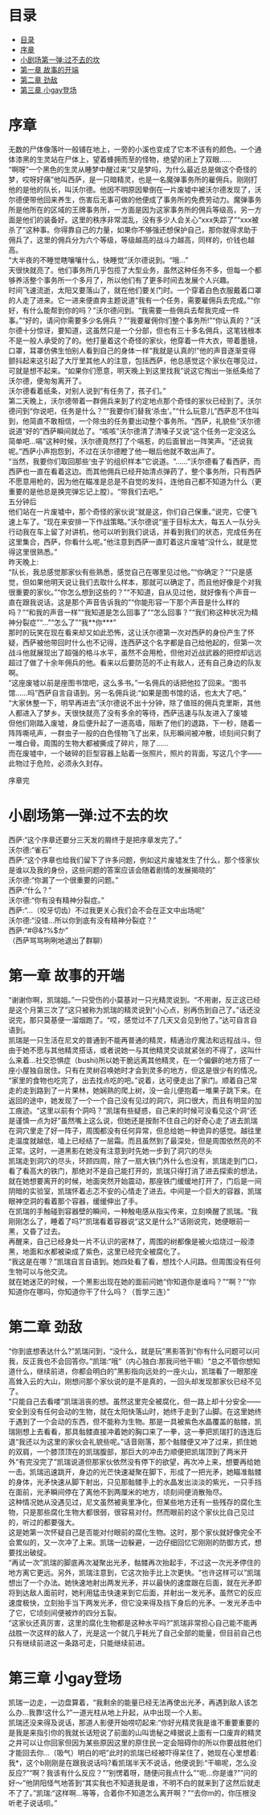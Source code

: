 # 目录
- [目录](#%E7%9B%AE%E5%BD%95)
- [序章](#%E5%BA%8F%E7%AB%A0)
- [小剧场第一弹:过不去的坎](#%E5%B0%8F%E5%89%A7%E5%9C%BA%E7%AC%AC%E4%B8%80%E5%BC%B9%E8%BF%87%E4%B8%8D%E5%8E%BB%E7%9A%84%E5%9D%8E)
- [第一章 故事的开端](#%E7%AC%AC%E4%B8%80%E7%AB%A0-%E6%95%85%E4%BA%8B%E7%9A%84%E5%BC%80%E7%AB%AF)
- [第二章 劲敌](#%E7%AC%AC%E4%BA%8C%E7%AB%A0-%E5%8A%B2%E6%95%8C)
- [第三章 小gay登场](#%E7%AC%AC%E4%B8%89%E7%AB%A0-%E5%B0%8Fgay%E7%99%BB%E5%9C%BA)

# 序章  
无数的尸体像落叶一般铺在地上，一旁的小溪也变成了它本不该有的颜色。一个通体漆黑的生灵站在尸体上，望着蜂拥而至的怪物，绝望的闭上了双眼……  
“啊呀”一个黑色的生灵从睡梦中醒过来“又是梦吗，为什么最近总是做这个奇怪的梦，哎呀好痛”他叫西萨，是一只暗精灵，也是一名魔弹事务所的雇佣兵。刚刚打他的是他的队长，叫沃尔德。他因不明原因晕倒在一片废墟中被沃尔德发现了，沃尔德便带他回来养生，伤害后无事可做的他便成了事务所的免费劳动力。魔弹事务所是他所在的区域的王牌事务所，一方面是因为这家事务所的佣兵等级高，另一方面是他们的装备好。这里的秩序非常混乱，没有多少人会关心“xxx失踪了”“xxx被杀了”这种事。你得靠自己的力量，如果你不够强还想保护自己，那你就得求助于佣兵了，这里的佣兵分为六个等级，等级越高的战斗力越高，同样的，价钱也越高。  
“大半夜的不睡觉瞎嚷嚷什么，快睡觉”沃尔德说到。“哦...”  
天很快就亮了。他们事务所几乎包揽了大型业务，虽然这种任务不多，但每一个都够养活整个事务所一个多月了，所以他们有了更多时间去发展个人兴趣。  
时间飞速流逝，太阳又要落山了，就在他们要关门时。一个穿着白色衣服戴着口罩的人走了进来。它一进来便直奔主题说道“我有一个任务，需要雇佣兵去完成。”“你好，有什么能帮到你的吗？”沃尔德问到。“我需要一些佣兵去帮我完成一件事。”“好的，请问你需要多少名佣兵？”“我要雇佣你们整个事务所!”“你认真的？”沃尔德十分惊讶，要知道，这虽然只是一个分部，但也有三十多名佣兵，这笔钱根本不是一般人承受的了的。他打量着这个奇怪的家伙，他穿着一件大衣，带着墨镜，口罩，耳罩仿佛生怕别人看到自己的身体一样“我就是认真的!”他的声音逐渐变得颤抖起来这引起了大厅里其他人的注意，包括西萨，他总感觉这个家伙在哪见过，可就是想不起来。“如果你们愿意，明天晚上到这里找我”说这它掏出一张纸条给了沃尔德，便匆匆离开了。  
沃尔德看着纸条，对别人说到“有任务了，孩子们。”  
第二天晚上，沃尔德带着一群佣兵来到了约定地点那个奇怪的家伙已经到了。沃尔德问到“你说吧，任务是什么？”“我要你们替我‘杀虫’。”“什么玩意儿”西萨忍不住叫到，他简直不敢相信，一个除虫的任务要出动整个事务所。“西萨，礼貌些”沃尔德说道“好的”西萨瞬间就怂了。“咳咳”沃尔德清了清嗓子又说“这个任务一定没这么简单吧...嗝”这种时候，沃尔德竟然打了个嗝惹，的后面冒出一阵笑声。“还说我呢。”西萨小声抱怨到，不过在沃尔德瞪了他一眼后他就不敢出声了。  
“当然，我要你们取回那些‘虫子’的组织样本”它说道。“……”沃尔德看了看西萨，而西萨也一直在看着这边。而其他佣兵已经开始清点弹药了，整个事务所，只有西萨不愿意用枪的，因为他在瞄准是总是不自觉的发抖，连他自己都不知道为什么（更重要的是他总是换完弹忘记上膛）。“带我们去吧。”  
五分钟后  
他们站在一片废墟中，那个奇怪的家伙说“就是这，你们自己保重。”说完，它便飞速上车了。“现在来安排一下作战策略。”沃尔德说“鉴于目标太大，每五人一队分头行动我在车上留了对讲机，他可以听到我们说话，并看到我们的状态，完成任务在这里集合，西萨，你看什么呢。”他注意到西萨一直盯着这片废墟“没什么，就是觉得这里很熟悉。”  
昨天晚上:  
“队长，我总感觉那家伙有些熟悉，感觉自己在哪里见过他。”“你确定？”“只是感觉，但如果他明天说让我们去取什么样本，那就可以确定了，而且他好像是个对我很重要的家伙。”“你怎么想到这些的？”“不知道，自从见过他，就好像有个声音一直在跟我说话，这是那个声音告诉我的”“你能形容一下那个声音是什么样的吗？”“和我的声音一样”“我知道是怎么回事了”“怎么回事？”“我们称这种状况为精神分裂症”“...”“怎么了”“我\*\*你\*\*\*”  
那时的玩笑在现在看来却又如此恐怖，这让沃尔德第一次对西萨的身份产生了怀疑，西萨被他带回时什么也不记得，连西萨这个名字都是自己给他起的，但第一次战斗他就展现出了超强的格斗水平，虽然不会用枪，但他对近战武器的把控却远远超过了做了十余年佣兵的他。看来以后要防范的不止有敌人，还有自己身边的队友啊。  
“这座废墟以前是座图书馆吧，这么多书。”一名佣兵的话把他拉了回来。“图书馆……吗”西萨自言自语到。另一名佣兵说:“如果是图书馆的话，也太大了吧。”  
“大家休整一下，明早再进去”沃尔德说不出十分钟，除了值班的佣兵克里斯，其他人都进入了梦乡。天很快就亮了没有多余的等待，西萨迅速与队友进入了废墟  
但他们刚踏入废墟，身后便升起了一道高墙，阻断了他们的退路，下一秒，随着一阵阵嘶吼声，一群虫子一般的白色怪物飞了出来，队形瞬间被冲散，顷刻间只剩了一堆白骨。周围的生物大都被撕成了碎片，除了……  
而在废墟中，一个破碎的巨型容器上贴着一张照片，照片的背面，写这几个字——此物过于危险，必须永久封存。  

序章完  

# 小剧场第一弹:过不去的坎  
西萨:“这个序章还要分三天发的屑终于是把序章发完了。”  
沃尔德:“雀石”  
西萨:“这个序章也给我们留下了许多问题，例如这片废墟发生了什么，那个怪家伙是谁以及我的身份，这些问题的答案应该会随着剧情的发展揭晓的”  
沃尔德:“你漏了一个很重要的问题。”  
西萨:“什么？”  
沃尔德:“你有没有精神分裂症。”  
西萨:“...（咬牙切齿）不过我更关心我们会不会在正文中出场呢”  
沃尔德:“没错...所以你到底有没有精神分裂症？”  
西萨:“#@&?%$か”  
（西萨骂骂咧咧地退出了群聊）  
  
# 第一章 故事的开端  
“谢谢你啊，凯瑞姐。”一只受伤的小莫基对一只光精灵说到。“不用谢，反正这已经是这个月第三次了”这只被称为凯瑞的精灵说到“小心点，别再伤到自己了。”话还没说完，那只莫基便一溜烟跑了。“哎，感觉过不了几天又会见到他了。”达可自言自语到。  
凯瑞是一只生活在尼文的普通到不能再普通的精灵，精通治疗魔法和远程战斗。但由于她不愿与其他精灵搭话，或者说她一与其他精灵交谈就紧张的不得了，这叫什么来着...社交恐惧症（bushi)所以她干脆远离其他精灵，在一个偏僻的地方搭了一座小屋独自居住。只有在灵树召唤她时才会到灵多的地方，但这是很少有的情况。  
“家里的食物也吃完了，出去找点吃的吧。”说着，达可便走出了家门。顺着自己常走的走到路到了一片果林，她娴熟的爬上树，没一会儿便抱着一堆果子跳下来。在返回的途中，她发现了一个一个自己没有见过的洞穴，洞口很大，而且有明显的加工痕迹。“这里以前有个洞吗？”凯瑞有些疑惑，自己来的时候可没看见这个洞“还是谨慎一点为好”虽然嘴上这么说，但她还是按耐不住自己的好奇心走了进去凯瑞在洞穴里走了好一阵子，周围都没有任何异常，但总给她一种诡异的感觉。越往里走温度就越低，墙上已经结了一层霜。而且虽然到了最深处，但是周围依然亮的不正常。这时，一道黑影在她没有注意到时先她一步到了洞穴的尽头  
凯瑞走到洞穴的尽头，环顾四周，除了一扇大铁门外什么也没有，凯瑞走到门口，看了看高大的铁门，那绝对不是自己能打开的，凯瑞只得打消了进去探索的想法，就在她想要离开的时候，地面突然开始震动，那座铁门缓缓地打开了，门后是一间阴暗的实验室，凯瑞怀着忐忑不安的心情走了进去。中间是一个巨大的容器，凯瑞眼神空洞的看着那个容器，缓缓伸出了手。  
在凯瑞的手触碰到容器壁的瞬间，一种触电感从指尖传来，立刻唤醒了凯瑞。“我刚刚怎么了，睡着了吗?”凯瑞看着容器说“这又是什么?”话刚说完，她便眼前一黑，又昏了过去。  
再醒来，自己已经身处一片不认识的密林了，周围的树都像是被火焰烧过一般漆黑，地面和水都被染成了紫色，这里已经完全被腐化了。  
“我这是在哪？”凯瑞自言自语到。她四处看了看，想找个人问路。但周围没有任何生物可以与他交流。  
就在她迷茫的时候，一个黑影出现在她的面前问她“你知道你是谁吗？”“啊？”“你知道你在哪吗，你知道你干了什么吗？（哲学三连）”  

# 第二章 劲敌  
“你到底想表达什么?”凯瑞问到，“没什么，就是玩”黑影答到“你有什么问题可以问我，反正我也不会回答你。”凯瑞:“哦”（内心独白:那我问他干嘛）“总之不管你想知道什么，继续前进，你都会明白的”黑影指向远处的一座火山，凯瑞看了一眼那座高耸入云的大山，刚想问那个家伙说的是不是真的，一回头却发现那家伙已经不见了。  
“只能自己去看喽”凯瑞沮丧的想。虽然这里完全被腐化，但一路上却十分安全——安全到没有任何会动的生物，就在太阳快落山时，她终于走到了山脚。在这里她终于遇到了一个会动的东西，但不能称为生物。那是一具被紫色水晶覆盖的骷髅，凯瑞刚想上去看看，那具骷髅直接冲着她的胸口来了一拳，这一拳把凯瑞打的连连后退“我还以为这里的家伙会礼貌些呢。”话音刚落，那个骷髅便又冲了过来，抓住她的双肩，一个膝顶顶在的凯瑞腹部，那巨大的冲击力顺便把凯瑞顶到了两米开外“有完没完了”凯瑞说道但那家伙依然没有停下的欲望，再次冲上来，想要再给她一击。凯瑞迅速跳开，身边的光芒快速凝聚在脚下，形成了一把光矛，她瞄准骷髅的身体，光矛快速从脚下射出，只见那骷髅手上的水晶发出淡淡的紫光，一只手挡在面前，光矛瞬间停在了离他不到两厘米的地方，顷刻间便消散殆尽。  
这种情况她从没遇见过，尼文虽然被奥里净化，但某些地方还有一些残存的腐化生物，只是那些腐化生物大都很弱，很容易对付。然而眼前的这个家伙比自己见过的，听过的都要强大。  
这是她第一次怀疑自己是否能对付眼前的腐化生物。这时，那个家伙就好像完全不会累似的，又一次冲了上来。凯瑞一边躲避，一边仔细回忆它刚刚的防御方式，想要找出破绽。  
“再试一次”凯瑞的脚底再次凝聚出光矛，骷髅再次抬起手，不过这一次光矛停住的地方离它更远。另外，凯瑞注意到，它这次抬手比上次更快。“也许这样可以”凯瑞想出了一个办法。她快速地射出两发光矛，并以最快的速度跟在后面，就在光矛即将到达敌人面前时，她利用猛击快速来到它后面，并射出一发光矛。虽然它的反应速度极快，立刻抬手当下两发光矛，但它没来得及挡下身后的光矛。一发光矛击中了它，它顷刻间便被炸的四分五裂。  
“这家伙还真厉害，这里的腐化生物都是这种水平吗?”凯瑞非常担心自己能不能再战胜一次这样的敌人了，光是这一个就几乎耗光了自己全部的能量，但目前自己也只有继续前进这一条路可走，只能继续前进。  

# 第三章 小gay登场  
凯瑞一边走，一边盘算着，“我剩余的能量已经无法再使出光矛，再遇到敌人该怎么办...我靠!这什么?”一道光柱从地上升起，从中出现一个人影。  
凯瑞还没来得及说话，那道人影便开始唠叨起来:“你好光精灵我是谁不重要重要的是我是来指引你的我就长话短说了前面的山叫诡秘之峰据说上面有一口废弃的精灵之井可以让你回家但因为某些原因这里的原住民一定会阻碍你的所以你要战胜他们才能回去你...（吸气）明白的吧”此时的凯瑞已经被吓得呆住了，她现在心里想着:我*，这个b刚刚是在跟我说话吗?看凯瑞半天不说话，他便说到:“干嘛呢，怎么没反应?”“啊？我该有什么反应？”“别愣着呀，随便问我点什么”“呃...你是谁?”“问的好～”他阴阳怪气地答到“其实我也不知道我是谁，不明不白的就来到了这然后就走不了了。”凯瑞:“这样啊...等等，合着你不知道怎么离开啊？”“去你m的，你压根没听老子说话呗。”  
